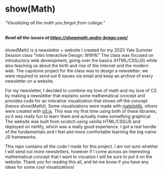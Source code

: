 # show(Math)
###### "Visualizing all the math you forgot from college."
##### Read all the issues at https://showmath.andre-braga.com/

show(Math) is a newsletter + website I created for my 2020 Yale Summer Session class "Intro Interactive Design: WWW." The class was focused on introductory web development, going over the basics (HTML/CSS/JS) while also teaching us about the birth and rise of the internet and the modern web. The capstone project for the class was to design a newsletter: we were required to send out 6 issues via email and keep an archive of every newsletter on a website. 

 For my newsletter, I decided to combine my love of math and my love of CS by making a newsletter that explains some mathematical concept and provides code for an interative visualization that shows off the concept (hence show(Math)). Some visualizations were made with [matplotlib](https://matplotlib.org/), others were created with [p5.js](https://p5js.org/). This was my first time using both of these libraries, so it was really fun to learn them and actually make something graphical. The website was built from scratch using vanilla HTML/CSS/JS and deployed on netlify, which was a really good experience. I got a real handle of the fundamentals and I feel alot more comfortable learning the big-name JS frameworks.
 
This repo contains all the code I made for this project. I am not sure whether I will send out more newsletters, however if I come across an interesting mathematical concept that I want to visualize I will be sure to put it on the website. Thank you for reading this all, and let me know if you have any ideas for some cool visualizations! 
